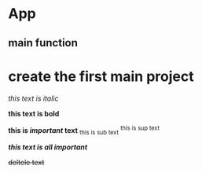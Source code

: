 # App

## main function

# create the first main project

*this text is italic*

**this text is bold**

**this is _important_ text**
<sub>this is sub text</sub>
<sup>this is sup text</sup>

***this text is all important***

~~deltele text~~
